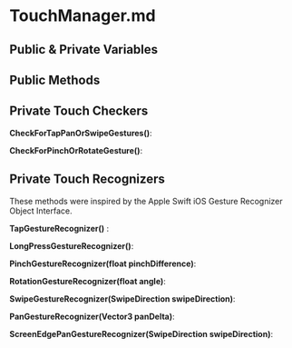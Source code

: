 # TouchManager.md #

## Public & Private Variables ##

## Public Methods ##

## Private Touch Checkers ##

**CheckForTapPanOrSwipeGestures()**:

**CheckForPinchOrRotateGesture()**:

## Private Touch Recognizers ## 

These methods were inspired by the Apple Swift iOS Gesture Recognizer Object Interface. 

**TapGestureRecognizer()** :

**LongPressGestureRecognizer()**:

**PinchGestureRecognizer(float pinchDifference)**:

**RotationGestureRecognizer(float angle)**:

**SwipeGestureRecognizer(SwipeDirection swipeDirection)**:

**PanGestureRecognizer(Vector3 panDelta)**:

**ScreenEdgePanGestureRecognizer(SwipeDirection swipeDirection)**:
